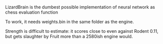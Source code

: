 LizardBrain is the dumbest possible implementation of neural network as chess evaluation function

To work, it needs weights.bin in the same folder as the engine.

Strength is difficult to estimate: it scores close to even against Rodent 0.11, but gets slaughter by Fruit more than a 2580ish engine would.
